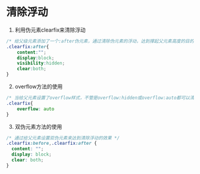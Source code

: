 # 清除浮动

1. 利用伪元素clearfix来清除浮动

```css
/* 给父级元素添加了一个:after伪元素，通过清除伪元素的浮动，达到撑起父元素高度的目的 */
.clearfix:after{
    content:"";
    display:block;
    visibility:hidden;
    clear:both;
}
```

2. overflow方法的使用

```css
/* 当给父元素设置了overflow样式，不管是overflow:hidden或overflow:auto都可以清除浮动只要它的值不为visible就可以了，它的本质就是建构了一个BFC，这样使得达到撑起父元素高度的效果 */
.clearfix{
    overflow: auto
}
```

3. 双伪元素方法的使用

```css
/* 通过给父元素设置双伪元素来达到清除浮动的效果 */
.clearfix:before,.clearfix:after {
  content: "";
  display: block;
  clear: both;
}
```